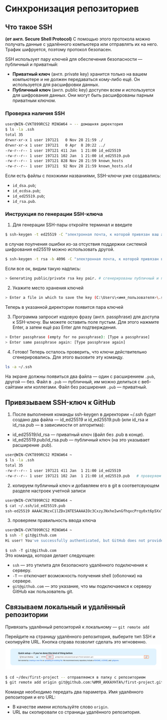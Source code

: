 # Синхронизация репозиториев
## Что такое SSH  
**(от англ. Secure Shell Protocol)** С помощью этого протокола можно получать данные с удалённого компьютера или отправлять их на него. Трафик шифруется, поэтому протокол безопасен.  

SSH использует пару ключей для обеспечения безопасности — публичный и приватный:   
* **Приватный ключ** (англ. private key) хранится только на вашем компьютере и не должен передаваться кому-либо ещё. Он используется для расшифровки данных.  
* **Публичный ключ** (англ. public key) доступен всем и используется для шифрования данных. Они могут быть расшифрованы парным приватным ключом.

### Проверка наличия SSH
```bash
user@WIN-CVKT899RCS2 MINGW64 ~ -- домашняя директория
$ ls -la .ssh
total 35
drwxr-xr-x 1 user 197121   0 Nov 28 21:59 ./
drwxr-xr-x 1 user 197121   0 Apr  8 20:22 ../
-rw-r--r-- 1 user 197121 411 Jan  1 21:00 id_ed25519
-rw-r--r-- 1 user 197121 102 Jan  1 21:00 id_ed25519.pub
-rw-r--r-- 1 user 197121 828 Nov 28 21:59 known_hosts
-rw-r--r-- 1 user 197121  92 Nov 28 21:59 known_hosts.old
```

Если есть файлы с похожими названиями, SSH-ключи уже создавались:  
* ```id_dsa.pub```;   
* ```id_ecdsa.pub```;  
* ```id_ed25519.pub```;  
* ```id_rsa.pub```. 

### Инструкция по генерации SSH-ключа
1) Для генерации SSH-пары откройте терминал и введите 
```bash
$ ssh-keygen -t ed25519 -C "электронная почта, к которой привязан ваш аккаунт на GitHub"
```

в случае поулчения ошибки из-за отсуствия поддержки системой шифрования ed25519 можно использовать другой.  

```bash
$ ssh-keygen -t rsa -b 4096 -C "электронная почта, к которой привязан ваш аккаунт на GitHub"
```

Если все ок, видим такую надпись:  
```bash
> Generating public/private rsa key pair. # сгенерированы публичный и приватный ключи
```

2) Укажите место хранения ключей  
```bash
> Enter a file in which to save the key (C:\Users\<имя_пользователя>\.ssh\):[Press enter]
```  
Теперь в указанной директории появится пара ключей  

3) Программа запросит кодовую фразу (англ. passphrase) для доступа к SSH-ключу. Вы можете оставить поле пустым. Для этого нажмите Enter, а затем ещё раз Enter для подтверждения.  
```bash
> Enter passphrase (empty for no passphrase): [Type a passphrase]
> Enter same passphrase again: [Type passphrase again]
```

4) Готово! Теперь осталось проверить, что ключи действительно сгенерировались. Для этого вызовите эту команду.  
```bash
ls -a ~/.ssh
```
 На экране должны появиться два файла — один с расширением ```.pub```, другой — без. Файл в ```.pub``` — публичный, им можно делиться с веб-сайтами или коллегами. Файл без расширения ```.pub``` — приватный. 

## Привязываем SSH-ключ к GitHub  
 1) После выполнения команды ssh-keygen в директории ~/.ssh будет создано два файла — id_ed25519 и id_ed25519.pub (или id_rsa и id_rsa.pub — в зависимости от алгоритма):  
* id_ed25519/id_rsa — приватный ключ (файл без .pub в конце). 
* id_ed25519.pub/id_rsa.pub — публичный ключ (на это указывает расширение .pub).  

```bash
user@WIN-CVKT899RCS2 MINGW64 ~
$ ls -la .ssh 
total 35
-rw-r--r-- 1 user 197121 411 Jan  1 21:00 id_ed25519
-rw-r--r-- 1 user 197121 102 Jan  1 21:00 id_ed25519.pub   # проверяем наличие публичного ключа в директории .ssh
```

2) копируем публичный ключ и добавляем его в git в соответсвующем разделе настроек учетной записи
```bash
user@WIN-CVKT899RCS2 MINGW64 ~
$ cat ~/.ssh/id_ed25519.pub
ssh-ed25519 AAAAC3NzxC1lZDx1NTE5AAAAIOc3CxzyJNxheIwnGfhqxcPrqy0xt6p5XxT2dLCfdY5o user@WIN-CVKT899RCS2
```
3) проверяем правильность ввода ключа
```bash
user@WIN-CVKT899RCS2 MINGW64 ~
$ ssh -T git@github.com
Hi user! You've successfully authenticated, but GitHub does not provide shell access. # SSH-ключ, который ты используешь, прошёл проверку.
```
`$ ssh -T git@github.com`  
Это команда, которая делает следующее:  
* `ssh` — это утилита для безопасного удалённого подключения к серверу.  
* `-T` — отключает возможность получения shell (оболочки) на сервере.  
* `git@github.com` — это указание, что мы подключаемся к серверу GitHub как пользователь git.  

## Связываем локальный и удалённый репозитории  

Привязать удалённый репозиторий к локальному — `git remote add`  

Перейдите на страницу удалённого репозитория, выберите тип SSH и скопируйте URL. Кнопка справа позволит сделать это мгновенно.
![alt text](image.png)
```bash
$ cd ~/dev/first-project -- отправляемся в папку с репозиторием
$ git remote add origin git@github.com:%ИМЯ_АККАУНТА%/first-project.git
```
Команде необходимо передать два параметра. Имя удалённого репозитория и его URL:  
* В качестве имени используйте слово `origin`.  
* URL вы скопировали со страницы удалённого репозитория.  